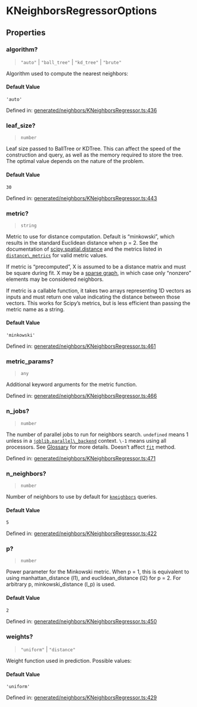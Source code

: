 # KNeighborsRegressorOptions

## Properties

### algorithm?

> `"auto"` \| `"ball_tree"` \| `"kd_tree"` \| `"brute"`

Algorithm used to compute the nearest neighbors:

#### Default Value

`'auto'`

Defined in:  [generated/neighbors/KNeighborsRegressor.ts:436](https://github.com/transitive-bullshit/scikit-learn-ts/blob/b59c1ff/packages/sklearn/src/generated/neighbors/KNeighborsRegressor.ts#L436)

### leaf\_size?

> `number`

Leaf size passed to BallTree or KDTree. This can affect the speed of the construction and query, as well as the memory required to store the tree. The optimal value depends on the nature of the problem.

#### Default Value

`30`

Defined in:  [generated/neighbors/KNeighborsRegressor.ts:443](https://github.com/transitive-bullshit/scikit-learn-ts/blob/b59c1ff/packages/sklearn/src/generated/neighbors/KNeighborsRegressor.ts#L443)

### metric?

> `string`

Metric to use for distance computation. Default is “minkowski”, which results in the standard Euclidean distance when p = 2. See the documentation of [scipy.spatial.distance](https://docs.scipy.org/doc/scipy/reference/spatial.distance.html) and the metrics listed in [`distance\_metrics`](sklearn.metrics.pairwise.distance_metrics.html#sklearn.metrics.pairwise.distance_metrics "sklearn.metrics.pairwise.distance_metrics") for valid metric values.

If metric is “precomputed”, X is assumed to be a distance matrix and must be square during fit. X may be a [sparse graph](../../glossary.html#term-sparse-graph), in which case only “nonzero” elements may be considered neighbors.

If metric is a callable function, it takes two arrays representing 1D vectors as inputs and must return one value indicating the distance between those vectors. This works for Scipy’s metrics, but is less efficient than passing the metric name as a string.

#### Default Value

`'minkowski'`

Defined in:  [generated/neighbors/KNeighborsRegressor.ts:461](https://github.com/transitive-bullshit/scikit-learn-ts/blob/b59c1ff/packages/sklearn/src/generated/neighbors/KNeighborsRegressor.ts#L461)

### metric\_params?

> `any`

Additional keyword arguments for the metric function.

Defined in:  [generated/neighbors/KNeighborsRegressor.ts:466](https://github.com/transitive-bullshit/scikit-learn-ts/blob/b59c1ff/packages/sklearn/src/generated/neighbors/KNeighborsRegressor.ts#L466)

### n\_jobs?

> `number`

The number of parallel jobs to run for neighbors search. `undefined` means 1 unless in a [`joblib.parallel\_backend`](https://joblib.readthedocs.io/en/latest/parallel.html#joblib.parallel_backend "(in joblib v1.3.0.dev0)") context. `\-1` means using all processors. See [Glossary](../../glossary.html#term-n_jobs) for more details. Doesn’t affect [`fit`](#sklearn.neighbors.KNeighborsRegressor.fit "sklearn.neighbors.KNeighborsRegressor.fit") method.

Defined in:  [generated/neighbors/KNeighborsRegressor.ts:471](https://github.com/transitive-bullshit/scikit-learn-ts/blob/b59c1ff/packages/sklearn/src/generated/neighbors/KNeighborsRegressor.ts#L471)

### n\_neighbors?

> `number`

Number of neighbors to use by default for [`kneighbors`](#sklearn.neighbors.KNeighborsRegressor.kneighbors "sklearn.neighbors.KNeighborsRegressor.kneighbors") queries.

#### Default Value

`5`

Defined in:  [generated/neighbors/KNeighborsRegressor.ts:422](https://github.com/transitive-bullshit/scikit-learn-ts/blob/b59c1ff/packages/sklearn/src/generated/neighbors/KNeighborsRegressor.ts#L422)

### p?

> `number`

Power parameter for the Minkowski metric. When p = 1, this is equivalent to using manhattan\_distance (l1), and euclidean\_distance (l2) for p = 2. For arbitrary p, minkowski\_distance (l\_p) is used.

#### Default Value

`2`

Defined in:  [generated/neighbors/KNeighborsRegressor.ts:450](https://github.com/transitive-bullshit/scikit-learn-ts/blob/b59c1ff/packages/sklearn/src/generated/neighbors/KNeighborsRegressor.ts#L450)

### weights?

> `"uniform"` \| `"distance"`

Weight function used in prediction. Possible values:

#### Default Value

`'uniform'`

Defined in:  [generated/neighbors/KNeighborsRegressor.ts:429](https://github.com/transitive-bullshit/scikit-learn-ts/blob/b59c1ff/packages/sklearn/src/generated/neighbors/KNeighborsRegressor.ts#L429)

